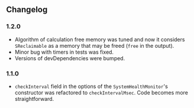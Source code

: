 ## Changelog

### 1.2.0
- Algorithm of calculation free memory was tuned and now it considers `SReclaimable` as a memory that may be freed (`free` in the output).
- Minor bug with timers in tests was fixed.
- Versions of devDependencies were bumped.

### 1.1.0

- `checkInterval` field in the options of the `SystemHealthMonitor`'s constructor was refactored to
`checkIntervalMsec`. Code becomes more straightforward.
